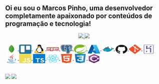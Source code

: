 ## Oi eu sou o Marcos Pinho, uma desenvolvedor completamente apaixonado por conteúdos de programação e tecnologia!

<div align="center">
  <a href="https://github.com/MVBPinho">
  <img height="180em" src="https://github-readme-stats.vercel.app/api?username=MVBPinho&show_icons=true&theme=dark&include_all_commits=true&count_private=true"/>
  <img height="180em" src="https://github-readme-stats.vercel.app/api/top-langs/?username=MVBPinho&layout=compact&langs_count=7&theme=dark"/>
</div>

  <div style="display: inline_block"><br>
    <img align="center" alt="Rafa-CSS" height="30" width="40" src="https://github.com/devicons/devicon/blob/master/icons/mongodb/mongodb-original.svg"> 
       <img align="center" alt="Rafa-CSS" height="30" width="40" src="https://github.com/devicons/devicon/blob/master/icons/trello/trello-plain.svg"> 
    <img align="center" alt="Rafa-CSS" height="30" width="40" src="https://github.com/devicons/devicon/blob/master/icons/linux/linux-original.svg"> 
    <img align="center" alt="Rafa-CSS" height="30" width="40" src="https://github.com/devicons/devicon/blob/master/icons/npm/npm-original-wordmark.svg"> 
    <img align="center" alt="Rafa-CSS" height="30" width="40" src="https://github.com/devicons/devicon/blob/master/icons/postgresql/postgresql-original.svg"> 
    <img align="center" alt="Rafa-CSS" height="30" width="40" src="https://github.com/devicons/devicon/blob/master/icons/spring/spring-original.svg"> 
    <img align="center" alt="Rafa-CSS" height="30" width="40" src="https://github.com/devicons/devicon/blob/master/icons/azure/azure-original.svg"> 
      <img align="center" alt="Rafa-CSS" height="30" width="40" src="https://github.com/devicons/devicon/blob/master/icons/docker/docker-original.svg">  
    <img align="center" alt="Rafa-CSS" height="30" width="40" src="https://github.com/devicons/devicon/blob/master/icons/github/github-original.svg"> 
    <img align="center" alt="Rafa-CSS" height="30" width="40" src="https://github.com/devicons/devicon/blob/master/icons/git/git-original.svg"> 
    <img align="center" alt="Rafa-CSS" height="30" width="40" src="https://github.com/devicons/devicon/blob/master/icons/heroku/heroku-original.svg"> 
    <img align="center" alt="Rafa-Python" height="30" width="40" src="https://github.com/devicons/devicon/blob/master/icons/java/java-original.svg">
  <img align="center" alt="Rafa-Js" height="30" width="40" src="https://raw.githubusercontent.com/devicons/devicon/master/icons/javascript/javascript-plain.svg">
  <img align="center" alt="Rafa-Ts" height="30" width="40" src="https://raw.githubusercontent.com/devicons/devicon/master/icons/typescript/typescript-plain.svg">
  <img align="center" alt="Rafa-React" height="30" width="40" src="https://raw.githubusercontent.com/devicons/devicon/master/icons/react/react-original.svg">
  <img align="center" alt="Rafa-HTML" height="30" width="40" src="https://raw.githubusercontent.com/devicons/devicon/master/icons/html5/html5-original.svg">
  <img align="center" alt="Rafa-CSS" height="30" width="40" src="https://raw.githubusercontent.com/devicons/devicon/master/icons/css3/css3-original.svg">
  <img align="center" alt="Rafa-Csharp" height="30" width="40" src="https://raw.githubusercontent.com/devicons/devicon/master/icons/csharp/csharp-original.svg">
</div>
  
<div> 
    </br>
    <br>
  <a href = "mailto:marcos.cj2012@gmail.com"><img src="https://img.shields.io/badge/-Gmail-%23333?style=for-the-badge&logo=gmail&logoColor=white" target="_blank"></a>
  <a href="https://www.linkedin.com/in/pinhomarcos/" target="_blank"><img src="https://img.shields.io/badge/-LinkedIn-%230077B5?style=for-the-badge&logo=linkedin&logoColor=white" target="_blank"></a> 
 
</div>

